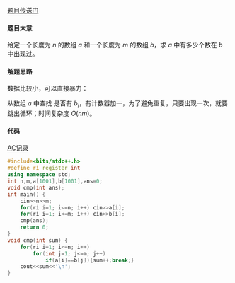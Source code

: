 [题目传送门](https://www.luogu.com.cn/problem/AT_joi2022_yo1a_d)

#### 题目大意

给定一个长度为 $n$ 的数组 $a$ 和一个长度为 $m$ 的数组 $b$，求 $a$ 中有多少个数在 $b$ 中出现过。

#### 解题思路

数据比较小，可以直接暴力：

从数组 $a$ 中查找 是否有 $b_i$，有计数器加一，为了避免重复，只要出现一次，就要跳出循环；时间复杂度 $O(nm)$。

#### 代码

[AC记录](https://www.luogu.com.cn/record/97434627)


```cpp
#include<bits/stdc++.h>
#define ri register int
using namespace std;
int n,m,a[1001],b[1001],ans=0;
void cmp(int ans);
int main() {
	cin>>n>>m;
	for(ri i=1; i<=n; i++) cin>>a[i];
	for(ri i=1; i<=m; i++) cin>>b[i];
	cmp(ans);
	return 0;
}
void cmp(int sum) {
	for(ri i=1; i<=n; i++)
		for(int j=1; j<=m; j++)
			if(a[i]==b[j]){sum++;break;}
	cout<<sum<<'\n';
}
```

